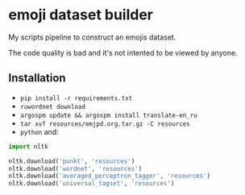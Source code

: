 # emoji dataset builder

My scripts pipeline to construct an emojis dataset.

The code quality is bad and it's not intented to be viewed by anyone.

## Installation

- `pip install -r requirements.txt`
- `ruwordnet download`
- `argospm update && argospm install translate-en_ru`
- `tar xvf resources/emjpd.org.tar.gz -C resources`
- `python` and:
```python
import nltk

nltk.download('punkt', 'resources')
nltk.download('wordnet', 'resources')
nltk.download('averaged_perceptron_tagger', 'resources')
nltk.download('universal_tagset', 'resources')
```